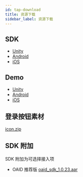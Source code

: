 ```yaml
---
id: tap-download
title: 资源下载
sidebar_label: 资源下载
---
```


## SDK  

- [Unity](https://github.com/TapTap/TapSDK-Unity/releases/tag/2.0.0)  
- [Android](https://github.com/TapTap/TapSDK-Android/releases/tag/v2.0.0)  
- [iOS](https://github.com/TapTap/TapSDK-iOS/releases/tag/v2.0.0)  


## Demo

- [Unity](https://github.com/TapTap/TapSDK-Unity-Demo)  
- [Android](https://github.com/xindong/TapSDK_Android)  
- [iOS](https://github.com/TapTap/TapSDK-iOS)  


## 登录按钮素材

[icon.zip](/res/tap_icon.zip)

## SDK 附加

SDK 附加为可选择接入项
<!-- - 数美定制版 SDK [点击下载](/res/tap_wl_pri_release.aar)   -->
- OAID 推荐版 [oaid_sdk_1.0.23.aar](/res/tap_oaid_sdk_1.0.23.aar)


<!-- #### 测试用例
TapSDK 测试用例[点击下载](/res/TapSDK测试用例.xlsx) -->
